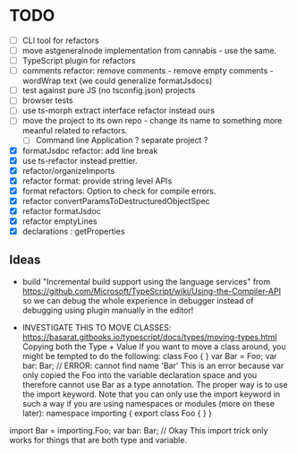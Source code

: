
# TODO

- [ ] CLI tool for refactors
- [ ] move astgeneralnode implementation from cannabis - use the same.
- [ ] TypeScript plugin for refactors
- [ ] comments refactor: remove comments - remove empty comments - wordWrap text (we could generalize formatJsdocs)
- [ ] test against pure JS (no tsconfig.json) projects
- [ ] browser tests
- [ ] use ts-morph extract interface refactor instead ours
- [ ] move the project to its own repo - change its name to something more meanful related to refactors. 
  - [ ] Command line Application ? separate project ? 
- [x] formatJsdoc refactor: add line break
- [x] use ts-refactor instead prettier.
- [x] refactor/organizeImports
- [x] refactor format: provide string level APIs
- [x] format refactors: Option to check for compile errors.
- [x] refactor convertParamsToDestructuredObjectSpec
- [x] refactor formatJsdoc
- [x] refactor emptyLines
- [x] declarations : getProperties

## Ideas

* build "Incremental build support using the language services" from https://github.com/Microsoft/TypeScript/wiki/Using-the-Compiler-API so we can debug the whole experience in debugger instead of debugging using plugin manually in the editor!


* INVESTIGATE THIS TO MOVE CLASSES:
https://basarat.gitbooks.io/typescript/docs/types/moving-types.html
Copying both the Type + Value
If you want to move a class around, you might be tempted to do the following:
class Foo { }
var Bar = Foo;
var bar: Bar; // ERROR: cannot find name 'Bar'
This is an error because var only copied the Foo into the variable declaration space and you therefore cannot use Bar as a type annotation. The proper way is to use the import keyword. Note that you can only use the import keyword in such a way if you are using namespaces or modules (more on these later):
namespace importing {
    export class Foo { }
}

import Bar = importing.Foo;
var bar: Bar; // Okay
This import trick only works for things that are both type and variable.